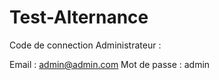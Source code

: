 # Test-Alternance

Code de connection Administrateur :

Email : admin@admin.com
Mot de passe : admin

